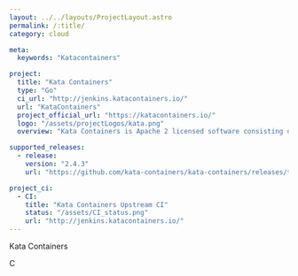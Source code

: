 ```yaml
---
layout: ../../layouts/ProjectLayout.astro
permalink: /:title/
category: cloud

meta:
  keywords: "Katacontainers"

project:
  title: "Kata Containers"
  type: "Go"
  ci_url: "http://jenkins.katacontainers.io/"
  url: "KataContainers"
  project_official_url: "https://katacontainers.io/"
  logo: "/assets/projectLogos/kata.png"
  overview: "Kata Containers is Apache 2 licensed software consisting of two main components: the Kata agent, and the Kata Containerd shim v2 runtime. It also packages a Linux kernel and versions of QEMU, Cloud Hypervisor and Firecracker hypervisors."

supported_releases:
  - release:
    version: "2.4.3"
    url: "https://github.com/kata-containers/kata-containers/releases/tag/2.4.3"

project_ci:
  - CI:
    title: "Kata Containers Upstream CI"
    status: "/assets/CI_status.png"
    url: "http://jenkins.katacontainers.io/"
---
```


<p>Kata Containers</p>C
